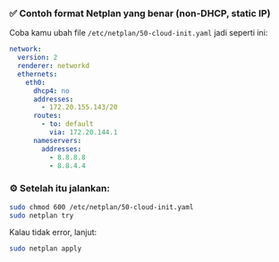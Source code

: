 ### ✅ Contoh format Netplan yang benar (non-DHCP, static IP)

Coba kamu ubah file `/etc/netplan/50-cloud-init.yaml` jadi seperti ini:

```yaml
network:
  version: 2
  renderer: networkd
  ethernets:
    eth0:
      dhcp4: no
      addresses:
        - 172.20.155.143/20
      routes:
        - to: default
          via: 172.20.144.1
      nameservers:
        addresses:
          - 8.8.8.8
          - 8.8.4.4
```

### ⚙️ Setelah itu jalankan:

```bash
sudo chmod 600 /etc/netplan/50-cloud-init.yaml
sudo netplan try
```

Kalau tidak error, lanjut:

```bash
sudo netplan apply
```
